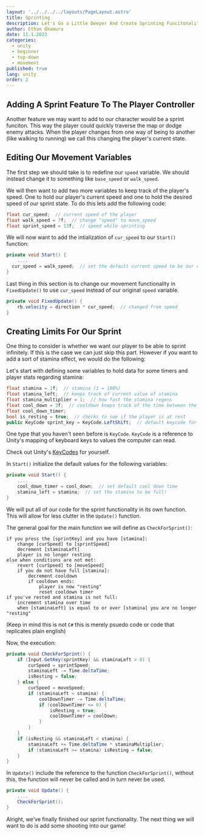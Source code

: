 ```yaml
---
layout: '../../../../layouts/PageLayout.astro'
title: Sprinting
description: Let's Go a Little Deeper And Create Sprinting Funcitonality For Our Player
author: Ethan Okamura
date: 11.1.2023
categories:
  - unity
  - beginner
  - top-down
  - movement
published: true
lang: unity
order: 2
---
```


## Adding A Sprint Feature To The Player Controller
Another feature we may want to add to our character would be a sprint funciton. This way the player could quickly traverse the map or dodge enemy attacks. When the player changes from one way of being to another (like walking to running) we call this changing the player's current state.

## Editing Our Movement Variables
The first step we should take is to redefine our `speed` variable. We should instead change it to something like `base_speed` or `walk_speed`.

We will then want to add two more variables to keep track of the player's speed. One to hold our player's current speed and one to hold the desired speed of our sprint state. To do this lets add the following code:

```cs
float cur_speed;  // current speed of the player
float walk_speed = 7f;  // change "speed" to move_speed
float sprint_speed = 13f;  // speed while sprinting
```
We will now want to add the intialization of `cur_speed` to our `Start()` function:
```cs
private void Start() {
	....
  cur_speed = walk_speed;  // set the default current speed to be our walk speed
}
```

Last thing in this section is to change our movement functionality in `FixedUpdate()` to use `cur_speed` instead of our original `speed` variable.

```cs
private void FixedUpdate() {
	rb.velocity = direction * cur_speed;  // changed from speed
}
```

## Creating Limits For Our Sprint
One thing to consider is whether we want our player to be able to sprint infinitely. If this is the case we can just skip this part. However if you want to add a sort of stamina effect, we would do the following:


Let's start with defining some variables to hold data for some timers and player stats regarding stamina:
```cs
float stamina = 1f;  // stamina (1 = 100%)
float stamina_left;  // keeps track of current value of stamina
float stamina_multiplier = 1;  // how fast the stamina regens
float cool_down = 3f;  // cooldown keeps track of the time between the end of sprint and the rest period
float cool_down_timer;
bool is_resting = true;  // checks to see if the player is at rest
public KeyCode sprint_key = KeyCode.LeftShift;  // default keycode for sprinting
```

One type that you haven't seen before is `KeyCode`. `KeyCode` is a reference to Unity's mapping of keyboard keys to values the computer can read.

Check out Unity's [KeyCodes](https://docs.unity3d.com/ScriptReference/KeyCode.html) for yourself.

In `Start()` initialize the default values for the following variables:
```cs
private void Start() {
	....
	cool_down_timer = cool_down;  // set default cool down time
	stamina_left = stamina;  // set the stamina to be full!
}
```

We will put all of our code for the sprint functionality in its own function. This will allow for less clutter in the `Update()` function. 

The general goal for the main function we will define as `CheckForSprint()`:
```
if you press the [sprintKey] and you have [stamina]:
	change [curSpeed] to [sprintSpeed]
	decrement [staminaLeft]
	player is no longer resting
else when conditions are not met:
	revert [curSpeed] to [moveSpeed]
	if you do not have full [stamina]:
		decrement cooldown
		if cooldown ends:
			player is now "resting"
			reset cooldown timer
if you've rested and stamina is not full:
	increment stamina over time
	when [staminaLeft] is equal to or over [stamina] you are no longer "resting"
```
(Keep in mind this is not `C#` this is merely psuedo code or code that replicates plain english)

Now, the execution:
```cs
private void CheckForSprint() {
	if (Input.GetKey(sprintKey) && staminaLeft > 0) {
		curSpeed = sprintSpeed;
		staminaLeft -= Time.deltaTime;
		isResting = false;
	} else {
		curSpeed = moveSpeed;
		if (staminaLeft < stamina) {
			coolDownTimer -= Time.deltaTime;
			if (coolDownTimer <= 0) {
				isResting = true;
				coolDownTimer = coolDown;
			}
		}
	}
	if (isResting && staminaLeft < stamina) {
		staminaLeft += Time.deltaTime * staminaMultiplier;
		if (staminaLeft >= stamina) isResting = false;
	}
}
```

In `Update()` include the reference to the function  `CheckForSprint()`, without this, the function will never be called and in turn never be used.
```cs
private void Update() {
	....
	CheckForSprint();
}
```

Alright, we've finally finished our sprint functionality. The next thing we will want to do is add some shooting into our game!